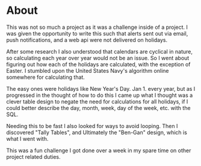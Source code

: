# About 

This was not so much a project as it was a challenge inside of a project. I was given the opportunity to write this such that alerts sent out via email, push notifications, and a web api were not delivered on holidays.

After some research I also understood that calendars are cyclical in nature, so calculating each year over year would not be an issue. So I went about figuring out how each of the holidays are calculated, with the exception of Easter. I stumbled upon the United States Navy's algorithm online somewhere for calculating that. 

The easy ones were holidays like New Year's Day. Jan 1. every year, but as I progressed in the thought of how to do this I came up what I thought was a clever table design to negate the need for calculations for all holidays, if I could better describe the day, month, week, day of the week, etc. with the SQL. 

Needing this to be fast I also looked for ways to avoid looping. Then I discovered "Tally Tables", and Ultimately the "Ben-Gan" design, which is what I went with. 

This was a fun challenge I got done over a week in my spare time on other project related duties. 
